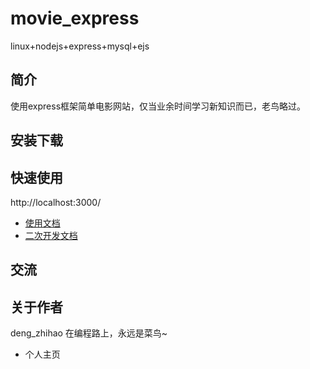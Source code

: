 # movie_express
linux+nodejs+express+mysql+ejs

## 简介

使用express框架简单电影网站，仅当业余时间学习新知识而已，老鸟略过。

## 安装下载



## 快速使用

http://localhost:3000/

- [使用文档](./doc/use/README.md)
- [二次开发文档](./doc/use/README.md)

## 交流

## 关于作者

deng_zhihao 在编程路上，永远是菜鸟~

- 个人主页